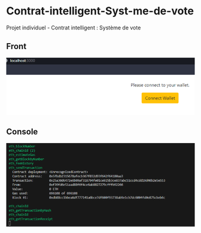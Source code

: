 # Contrat-intelligent-Syst-me-de-vote
Projet individuel - Contrat intelligent : Système de vote 

## Front
![plot](./img/1.png)

## Console
![plot](./img/2.png)